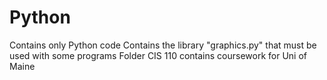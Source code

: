 # Python
Contains only Python code
Contains the library "graphics.py" that must be used with some programs
Folder CIS 110 contains coursework for Uni of Maine

